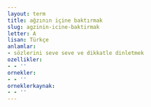 ```yaml
---
layout: term
title: ağzının içine baktırmak
slug: agzinin-icine-baktirmak
letter: A
lisan: Türkçe
anlamlar:
- sözlerini seve seve ve dikkatle dinletmek
ozellikler:
- - ''
ornekler:
- - ''
orneklerkaynak:
- - ''
---
```

